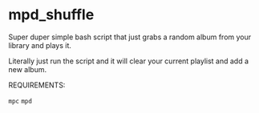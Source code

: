 # mpd_shuffle
Super duper simple bash script that just grabs a random album from your library and plays it.

Literally just run the script and it will clear your current playlist and add a new album.

REQUIREMENTS:

`mpc`
`mpd`
